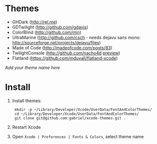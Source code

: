 # Themes

* GHDark (http://rel.me)
* GDTwilight (http://github.com/gdavis)
* ColorBlind (http://github.com/min)
* UltraMarine (http://github.com/csch - needs dejavu sans mono: http://sourceforge.net/projects/dejavu/files)
* Made of Code (http://madeofcode.com/posts/83)
* TwilightConsole (http://github.com/nacho4d [preview](http://nacho4d-nacho4d.blogspot.com/2012/03/another-twilight-theme-for-xcode.html))
* Flatland (https://github.com/mduvall/flatland-xcode)

_Add your theme name here_

# Install

1. Install themes:

        mkdir -p ~/Library/Developer/Xcode/UserData/FontAndColorThemes/
        cd ~/Library/Developer/Xcode/UserData/FontAndColorThemes/
        git clone git@github.com:gabriel/xcode-themes.git .

1. Restart Xcode
1. Open `Xcode | Preferences | Fonts & Colors`, select theme name


